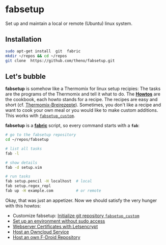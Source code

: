 # fabsetup

Set up and maintain a local or remote (Ubuntu) linux system.

## Installation

  ```sh
  sudo apt-get install  git  fabric
  mkdir ~/repos && cd ~/repos
  git clone  https://github.com/theno/fabsetup.git
  ```

## Let's bubble

__fabsetup__ is somehow like a Thermomix for linux setup recipies: The tasks
are the programs of the Thermomix and tell it what to do.  The
__[Howtos](./howtos "cookbook")__ are the cookbook, each howto stands for a
recipe.  The recipes are easy and short (cf. [Thermomix-Breirezepte](https://github.com/theno/Breirezepte)).  Sometimes, you don't like a recipe
and want to cook your own meal or you would like to make custom additions.
This works with [`fabsetup_custom`](./howtos/fabsetup_custom.md).

__fabsetup__ is a __[fabric](http://www.fabfile.org/ "www.fabfile.org")__
script, so every command starts with a __`fab`__:

  ```sh
  # go to the fabsetup repository
  cd ~/repos/fabsetup

  # list all tasks
  fab -l

  # show details
  fab -d setup.vim

  # run tasks
  fab setup.pencil -H localhost  # local
  fab setup.regex_repl
  fab up -H example.com          # or remote
  ```

Okay, that was just an appetizer. Now we should satisfy the very hunger with
this howtos:

 * Customize fabsetup: [Initialize git repository
   `fabsetup_custom`](./howtos/fabsetup_custom.md)
 * [Set up an environment without sudo access](./howtos/no-sudo.md)
 * [Webserver Certificates with Letsencrypt](./howtos/letsencrypt.md)
 * [Host an Owncloud Service](./howtos/owncloud.md)
 * [Host an own F-Droid Repository](./howtos/f-droid-repo.md)
